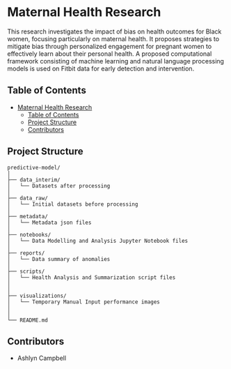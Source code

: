 # Maternal Health Research 

This research investigates the impact of bias on health outcomes for Black women, focusing particularly on maternal health. 
It proposes strategies to mitigate bias through personalized engagement for pregnant women to effectively learn about their personal health. A proposed computational framework consisting of machine learning and natural language processing models is used on Fitbit data for early detection and intervention. 

## Table of Contents

- [Maternal Health Research](#maternal-health-research)
  - [Table of Contents](#table-of-contents)
  - [Project Structure](#project_structure)
  - [Contributors](#contributors)

## Project Structure

```
predictive-model/
│
├── data_interim/
│   └── Datasets after processing
│
├── data_raw/
│   └── Initial datasets before processing
│
├── metadata/
│   └── Metadata json files
│
├── notebooks/
│   └── Data Modelling and Analysis Jupyter Notebook files
│
├── reports/
│   └── Data summary of anomalies
│
├── scripts/
│   └── Health Analysis and Summarization script files
│
│
├── visualizations/
│   └── Temporary Manual Input performance images
│
│
└── README.md
```
  
## Contributors
- Ashlyn Campbell
